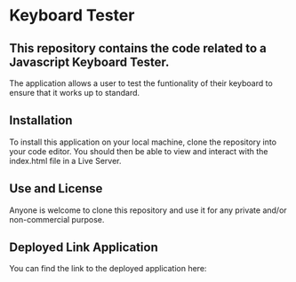 # Keyboard Tester

## This repository contains the code related to a Javascript Keyboard Tester. 
The application allows a user to test the funtionality of their keyboard to ensure that it works up to standard.

## Installation
To install this application on your local machine, clone the repository into your code editor. You should then be able to view and interact with the index.html file in a Live Server.

## Use and License
Anyone is welcome to clone this repository and use it for any private and/or non-commercial purpose.

## Deployed Link Application
You can find the link to the deployed application here:
